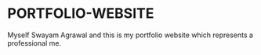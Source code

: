 # PORTFOLIO-WEBSITE
Myself Swayam Agrawal and this is my portfolio website which represents a professional me.
